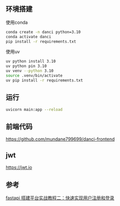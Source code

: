 ## 环境搭建

使用conda
```bash
conda create -n danci python=3.10
conda activate danci
pip install -r requirements.txt
```

使用uv
```bash
uv python install 3.10
uv python pin 3.10
uv venv --python 3.10
source .venv/bin/activate
uv pip install -r requirements.txt
```

## 运行

```bash
uvicorn main:app --reload
```

## 前端代码

https://github.com/mundane799699/danci-frontend

## jwt

https://jwt.io

## 参考

[fastapi 搭建平台实战教程二：快速实现用户注册和登录](https://www.cnblogs.com/zerotest/p/17802155.html)
